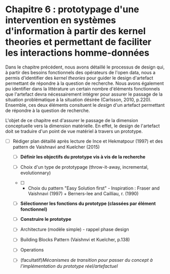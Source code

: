 # Chapitre 6 : prototypage d'une intervention en systèmes d'information à partir des kernel theories et permettant de faciliter les interactions homme-données

Dans le chapitre précédent, nous avons détaillé le processus de design qui, à partir des besoins fonctionnels des opérateurs de l'open data, nous a permis d'identifier des *kernel theories* pour guider le design d'artefact permettant de répondre à la question de recherche. Nous avons également pu identifier dans la littérature un certain nombre d'éléments fonctionnels que l'artefact devra nécessairement intégrer pour assurer le passage de la situation problématique à la situation désirée (Carlsson, 2010, p.220). Ensemble, ces deux éléments consituent le *design* d'un artefact permettant de répondre à la question de recherche.

L'objet de ce chapitre est d'assurer le passage de la dimension conceptuelle vers la dimension matérielle. En effet, le design de l'artefact doit se traduire d'un point de vue matériel à travers un prototype.  


- [ ] Rédiger plan détaillé après lecture de Ince et Hekmatpour (1997) et des pattern de Vaishnavi and Kuelcher (2015)

  - [ ] **Définir les objectifs du prototype vis à vis de la recherche**
  - [ ] Choix d'un type de prototypage (throw-it-away, incremental, evolutionnary)
  - [ ] + Choix du pattern "Easy Solution first" - Inspiration :  Fraser and Vaishnavi (1997) + Berners-lee and Cailliau, r. (1990)
  - [ ] **Sélectionner les fonctions du prototype (classées par élément fonctionnel)**
  - [ ] **Construire le prototype**
  - [ ] Architecture (modèle simple) - rappel phase design
  - [ ] Building Blocks Pattern (Vaishnvi et Kuelcher, p.138)
  - [ ] Operations
  - [ ] (facultatif)*Mécanismes de transition pour passer du concept à l'implémentation du prototype réel/artefactuel*

